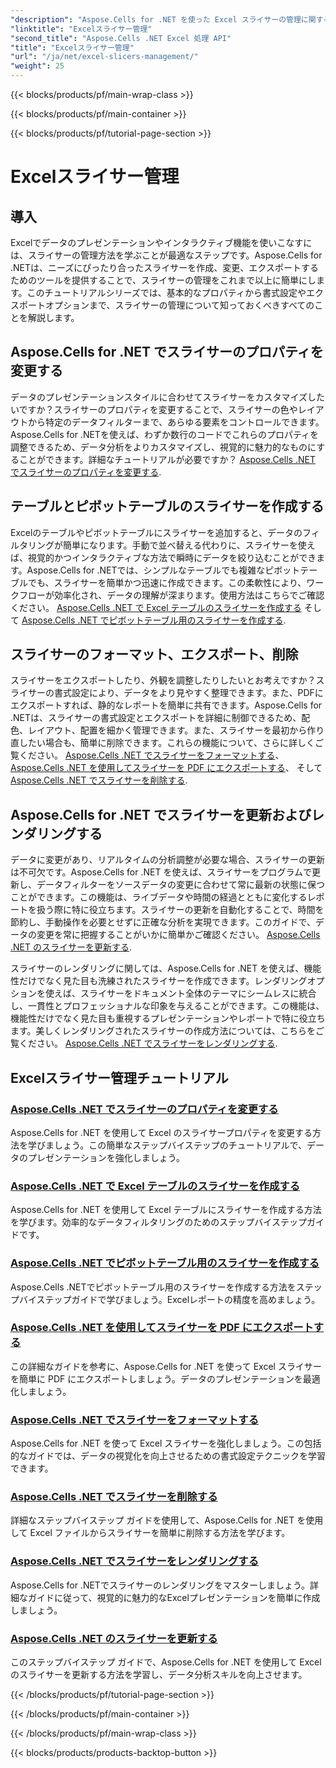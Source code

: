```yaml
---
"description": "Aspose.Cells for .NET を使った Excel スライサーの管理に関する包括的なチュートリアルをご覧ください。スライサーを簡単に作成、更新、書式設定、エクスポートする方法を学びましょう。"
"linktitle": "Excelスライサー管理"
"second_title": "Aspose.Cells .NET Excel 処理 API"
"title": "Excelスライサー管理"
"url": "/ja/net/excel-slicers-management/"
"weight": 25
---
```


{{< blocks/products/pf/main-wrap-class >}}

{{< blocks/products/pf/main-container >}}

{{< blocks/products/pf/tutorial-page-section >}}

# Excelスライサー管理

## 導入

Excelでデータのプレゼンテーションやインタラクティブ機能を使いこなすには、スライサーの管理方法を学ぶことが最適なステップです。Aspose.Cells for .NETは、ニーズにぴったり合ったスライサーを作成、変更、エクスポートするためのツールを提供することで、スライサーの管理をこれまで以上に簡単にします。このチュートリアルシリーズでは、基本的なプロパティから書式設定やエクスポートオプションまで、スライサーの管理について知っておくべきすべてのことを解説します。

## Aspose.Cells for .NET でスライサーのプロパティを変更する
データのプレゼンテーションスタイルに合わせてスライサーをカスタマイズしたいですか？スライサーのプロパティを変更することで、スライサーの色やレイアウトから特定のデータフィルターまで、あらゆる要素をコントロールできます。Aspose.Cells for .NETを使えば、わずか数行のコードでこれらのプロパティを調整できるため、データ分析をよりカスタマイズし、視覚的に魅力的なものにすることができます。詳細なチュートリアルが必要ですか？ [Aspose.Cells .NET でスライサーのプロパティを変更する](./change-slicer-properties/).

## テーブルとピボットテーブルのスライサーを作成する
Excelのテーブルやピボットテーブルにスライサーを追加すると、データのフィルタリングが簡単になります。手動で並べ替える代わりに、スライサーを使えば、視覚的かつインタラクティブな方法で瞬時にデータを絞り込むことができます。Aspose.Cells for .NETでは、シンプルなテーブルでも複雑なピボットテーブルでも、スライサーを簡単かつ迅速に作成できます。この柔軟性により、ワークフローが効率化され、データの理解が深まります。使用方法はこちらでご確認ください。 [Aspose.Cells .NET で Excel テーブルのスライサーを作成する](./create-slicer-excel-table/) そして [Aspose.Cells .NET でピボットテーブル用のスライサーを作成する](./create-slicer-pivot-table/).

## スライサーのフォーマット、エクスポート、削除
スライサーをエクスポートしたり、外観を調整したりしたいとお考えですか？スライサーの書式設定により、データをより見やすく整理できます。また、PDFにエクスポートすれば、静的なレポートを簡単に共有できます。Aspose.Cells for .NETは、スライサーの書式設定とエクスポートを詳細に制御できるため、配色、レイアウト、配置を細かく管理できます。また、スライサーを最初から作り直したい場合も、簡単に削除できます。これらの機能について、さらに詳しくご覧ください。 [Aspose.Cells .NET でスライサーをフォーマットする](./format-slicers/)、 [Aspose.Cells .NET を使用してスライサーを PDF にエクスポートする](./export-slicer-to-pdf/)、 そして [Aspose.Cells .NET でスライサーを削除する](./remove-slicers/).

## Aspose.Cells for .NET でスライサーを更新およびレンダリングする

データに変更があり、リアルタイムの分析調整が必要な場合、スライサーの更新は不可欠です。Aspose.Cells for .NET を使えば、スライサーをプログラムで更新し、データフィルターをソースデータの変更に合わせて常に最新の状態に保つことができます。この機能は、ライブデータや時間の経過とともに変化するレポートを扱う際に特に役立ちます。スライサーの更新を自動化することで、時間を節約し、手動操作を必要とせずに正確な分析を実現できます。このガイドで、データの変更を常に把握することがいかに簡単かご確認ください。 [Aspose.Cells .NET のスライサーを更新する](./update-slicers/).

スライサーのレンダリングに関しては、Aspose.Cells for .NET を使えば、機能性だけでなく見た目も洗練されたスライサーを作成できます。レンダリングオプションを使えば、スライサーをドキュメント全体のテーマにシームレスに統合し、一貫性とプロフェッショナルな印象を与えることができます。この機能は、機能性だけでなく見た目も重視するプレゼンテーションやレポートで特に役立ちます。美しくレンダリングされたスライサーの作成方法については、こちらをご覧ください。 [Aspose.Cells .NET でスライサーをレンダリングする](./render-slicers/).

## Excelスライサー管理チュートリアル
### [Aspose.Cells .NET でスライサーのプロパティを変更する](./change-slicer-properties/)
Aspose.Cells for .NET を使用して Excel のスライサープロパティを変更する方法を学びましょう。この簡単なステップバイステップのチュートリアルで、データのプレゼンテーションを強化しましょう。
### [Aspose.Cells .NET で Excel テーブルのスライサーを作成する](./create-slicer-excel-table/)
Aspose.Cells for .NET を使用して Excel テーブルにスライサーを作成する方法を学びます。効率的なデータフィルタリングのためのステップバイステップガイドです。
### [Aspose.Cells .NET でピボットテーブル用のスライサーを作成する](./create-slicer-pivot-table/)
Aspose.Cells .NETでピボットテーブル用のスライサーを作成する方法をステップバイステップガイドで学びましょう。Excelレポートの精度を高めましょう。
### [Aspose.Cells .NET を使用してスライサーを PDF にエクスポートする](./export-slicer-to-pdf/)
この詳細なガイドを参考に、Aspose.Cells for .NET を使って Excel スライサーを簡単に PDF にエクスポートしましょう。データのプレゼンテーションを最適化しましょう。
### [Aspose.Cells .NET でスライサーをフォーマットする](./format-slicers/)
Aspose.Cells for .NET を使って Excel スライサーを強化しましょう。この包括的なガイドでは、データの視覚化を向上させるための書式設定テクニックを学習できます。
### [Aspose.Cells .NET でスライサーを削除する](./remove-slicers/)
詳細なステップバイステップ ガイドを使用して、Aspose.Cells for .NET を使用して Excel ファイルからスライサーを簡単に削除する方法を学びます。
### [Aspose.Cells .NET でスライサーをレンダリングする](./render-slicers/)
Aspose.Cells for .NETでスライサーのレンダリングをマスターしましょう。詳細なガイドに従って、視覚的に魅力的なExcelプレゼンテーションを簡単に作成しましょう。
### [Aspose.Cells .NET のスライサーを更新する](./update-slicers/)
このステップバイステップ ガイドで、Aspose.Cells for .NET を使用して Excel のスライサーを更新する方法を学習し、データ分析スキルを向上させます。

{{< /blocks/products/pf/tutorial-page-section >}}

{{< /blocks/products/pf/main-container >}}

{{< /blocks/products/pf/main-wrap-class >}}

{{< blocks/products/products-backtop-button >}}